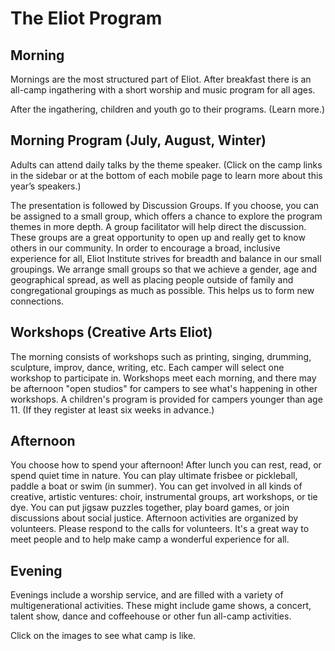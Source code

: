 # The Eliot Program

## Morning

Mornings are the most structured part of Eliot. After breakfast there is an all-camp ingathering with a short worship and music program for all ages.

After the ingathering, children and youth go to their programs. (Learn more.)

## Morning Program (July, August, Winter)

Adults can attend daily talks by the theme speaker. (Click on the camp links in the sidebar or at the bottom of each mobile page to learn more about this year’s speakers.)

The presentation is followed by Discussion Groups. If you choose, you can be assigned to a small group, which offers a chance to explore the program themes in more depth. A group facilitator will help direct the discussion. These groups are a great opportunity to open up and really get to know others in our community. In order to encourage a broad, inclusive experience for all, Eliot Institute strives for breadth and balance in our small groupings. We arrange small groups so that we achieve a gender, age and geographical spread, as well as placing people outside of family and congregational groupings as much as possible. This helps us to form new connections.

## Workshops (Creative Arts Eliot)

The morning consists of workshops such as printing, singing, drumming, sculpture, improv, dance, writing, etc. Each camper will select one workshop to participate in.  Workshops meet each morning, and there may be afternoon "open studios" for campers to see what's happening in other workshops.  A children's program is provided for campers younger than age 11. (If they register at least six weeks in advance.)

## Afternoon

You choose how to spend your afternoon! After lunch you can rest, read, or spend quiet time in nature. You can play ultimate frisbee or pickleball, paddle a boat or swim (in summer). You can get involved in all kinds of creative, artistic ventures: choir, instrumental groups, art workshops, or tie dye. You can put jigsaw puzzles together, play board games, or join discussions about social justice. Afternoon activities are organized by volunteers. Please respond to the calls for volunteers. It's a great way to meet people and to help make camp a wonderful experience for all.

## Evening

Evenings include a worship service, and are filled with a variety of multigenerational activities. These might include game shows, a concert, talent show, dance and coffeehouse or other fun all-camp activities.

Click on the images to see what camp is like. 